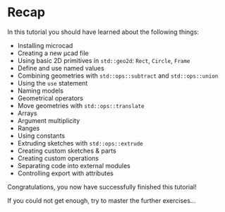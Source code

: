 # Recap

In this tutorial you should have learned about the following things:

- Installing microcad
- Creating a new µcad file
- Using basic 2D primitives in `std::geo2d`: `Rect`, `Circle`, `Frame`
- Define and use named values
- Combining geometries with `std::ops::subtract` and `std::ops::union`
- Using the `use` statement
- Naming models
- Geometrical operators
- Move geometries with `std::ops::translate`
- Arrays
- Argument multiplicity
- Ranges
- Using constants
- Extruding sketches with `std::ops::extrude`
- Creating custom sketches & parts
- Creating custom operations
- Separating code into external modules
- Controlling export with attributes

Congratulations, you now have successfully finished this tutorial!

If you could not get enough, try to master the further exercises...
